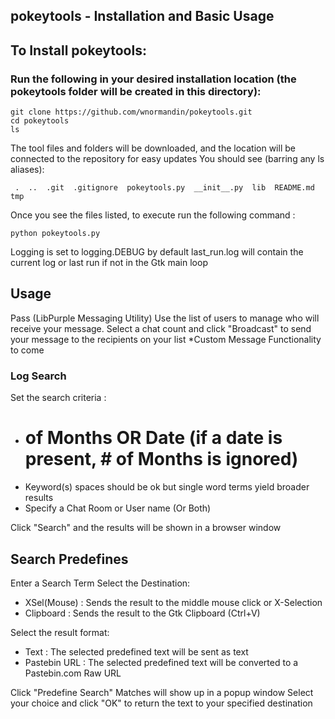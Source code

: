 ## pokeytools - Installation and Basic Usage

## To Install pokeytools:
### Run the following in your desired installation location (the pokeytools folder will be created in this directory):

```
git clone https://github.com/wnormandin/pokeytools.git
cd pokeytools
ls
```
The tool files and folders will be downloaded, and the location will be connected to the repository for easy updates
You should see (barring any ls aliases):

``` 
 .  ..  .git  .gitignore  pokeytools.py  __init__.py  lib  README.md  tmp
```

Once you see the files listed, to execute run the following command :

``` 
python pokeytools.py
``` 

Logging is set to logging.DEBUG by default
last_run.log will contain the current log or last run if not in the Gtk main loop

## Usage

Pass (LibPurple Messaging Utility)
Use the list of users to manage who will receive your message.
Select a chat count and click "Broadcast" to send your message to the recipients on your list
*Custom Message Functionality to come

### Log Search
Set the search criteria :
- # of Months OR Date (if a date is present, # of Months is ignored)
- Keyword(s) spaces should be ok but single word terms yield broader results
- Specify a Chat Room or User name (Or Both)

Click "Search" and the results will be shown in a browser window

## Search Predefines
Enter a Search Term
Select the Destination:
- XSel(Mouse) : Sends the result to the middle mouse click or X-Selection
- Clipboard : Sends the result to the Gtk Clipboard (Ctrl+V)

Select the result format:
- Text : The selected predefined text will be sent as text
- Pastebin URL : The selected predefined text will be converted to a Pastebin.com Raw URL

Click "Predefine Search"
Matches will show up in a popup window
Select your choice and click "OK" to return the text to your specified destination


